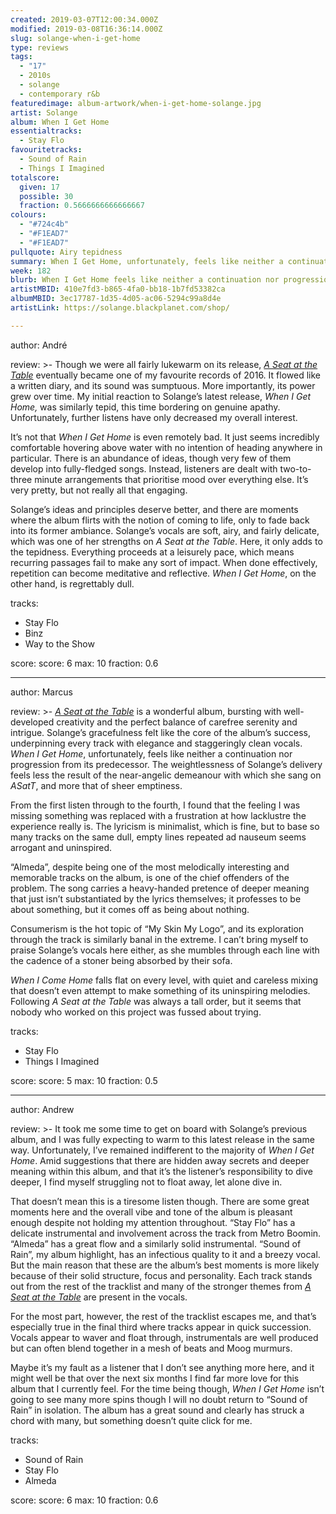 ```yaml
---
created: 2019-03-07T12:00:34.000Z
modified: 2019-03-08T16:36:14.000Z
slug: solange-when-i-get-home
type: reviews
tags:
  - "17"
  - 2010s
  - solange
  - contemporary r&b
featuredimage: album-artwork/when-i-get-home-solange.jpg
artist: Solange
album: When I Get Home
essentialtracks:
  - Stay Flo
favouritetracks:
  - Sound of Rain
  - Things I Imagined
totalscore:
  given: 17
  possible: 30
  fraction: 0.5666666666666667
colours:
  - "#724c4b"
  - "#F1EAD7"
  - "#F1EAD7"
pullquote: Airy tepidness
summary: When I Get Home, unfortunately, feels like neither a continuation nor progression from its predecessor. The weightlessness of Solange’s delivery feels less the result of the near-angelic demeanour with which she sang on A Seat at the Table, and more that of sheer emptiness.
week: 182
blurb: When I Get Home feels like neither a continuation nor progression from its predecessor. Here Solange’s airy delivery is empty rather than angelic.
artistMBID: 410e7fd3-b865-4fa0-bb18-1b7fd53382ca
albumMBID: 3ec17787-1d35-4d05-ac06-5294c99a8d4e
artistLink: https://solange.blackplanet.com/shop/

---
```


author: André

review: >-
  Though we were all fairly lukewarm on its release, [*A Seat at the Table*](/reviews/solange-a-seat-at-the-table/) eventually became one of my favourite records of 2016. It flowed like a written diary, and its sound was sumptuous. More importantly, its power grew over time. My initial reaction to Solange’s latest release, *When I Get Home,* was similarly tepid, this time bordering on genuine apathy. Unfortunately, further listens have only decreased my overall interest.

  It’s not that *When I Get Home* is even remotely bad. It just seems incredibly comfortable hovering above water with no intention of heading anywhere in particular. There is an abundance of ideas, though very few of them develop into fully-fledged songs. Instead, listeners are dealt with two-to-three minute arrangements that prioritise mood over everything else. It’s very pretty, but not really all that engaging.

  Solange’s ideas and principles deserve better, and there are moments where the album flirts with the notion of coming to life, only to fade back into its former ambiance. Solange’s vocals are soft, airy, and fairly delicate, which was one of her strengths on *A Seat at the Table*. Here, it only adds to the tepidness. Everything proceeds at a leisurely pace, which means recurring passages fail to make any sort of impact. When done effectively, repetition can become meditative and reflective. *When I Get Home*, on the other hand, is regrettably dull.

tracks:
  - Stay Flo
  - ­­Binz
  - ­­Way to the Show

score:
  score: 6
  max: 10
  fraction: 0.6

---
author: Marcus

review: >-
  [*A Seat at the Table*](/reviews/solange-a-seat-at-the-table/) is a wonderful album, bursting with well-developed creativity and the perfect balance of carefree serenity and intrigue. Solange’s gracefulness felt like the core of the album’s success, underpinning every track with elegance and staggeringly clean vocals. *When I Get Home*, unfortunately, feels like neither a continuation nor progression from its predecessor. The weightlessness of Solange’s delivery feels less the result of the near-angelic demeanour with which she sang on *ASatT*, and more that of sheer emptiness.

  From the first listen through to the fourth, I found that the feeling I was missing something was replaced with a frustration at how lacklustre the experience really is. The lyricism is minimalist, which is fine, but to base so many tracks on the same dull, empty lines repeated ad nauseum seems arrogant and uninspired. 
  
  “Almeda”, despite being one of the most melodically interesting and memorable tracks on the album, is one of the chief offenders of the problem. The song carries a heavy-handed pretence of deeper meaning that just isn’t substantiated by the lyrics themselves; it professes to be about something, but it comes off as being about nothing. 
  
  Consumerism is the hot topic of “My Skin My Logo”, and its exploration through the track is similarly banal in the extreme. I can’t bring myself to praise Solange’s vocals here either, as she mumbles through each line with the cadence of a stoner being absorbed by their sofa.

  *When I Come Home* falls flat on every level, with quiet and careless mixing that doesn’t even attempt to make something of its uninspiring melodies. Following *A Seat at the Table* was always a tall order, but it seems that nobody who worked on this project was fussed about trying.

tracks:
  - Stay Flo
  - ­­Things I Imagined

score:
  score: 5
  max: 10
  fraction: 0.5

---
author: Andrew

review: >-
  It took me some time to get on board with Solange’s previous album, and I was fully expecting to warm to this latest release in the same way. Unfortunately, I’ve remained indifferent to the majority of *When I Get Home*. Amid suggestions that there are hidden away secrets and deeper meaning within this album, and that it’s the listener’s responsibility to dive deeper, I find myself struggling not to float away, let alone dive in.

  That doesn’t mean this is a tiresome listen though. There are some great moments here and the overall vibe and tone of the album is pleasant enough despite not holding my attention throughout. “Stay Flo” has a delicate instrumental and involvement across the track from Metro Boomin. “Almeda” has a great flow and a similarly solid instrumental. “Sound of Rain”, my album highlight, has an infectious quality to it and a breezy vocal. But the main reason that these are the album’s best moments is more likely because of their solid structure, focus and personality. Each track stands out from the rest of the tracklist and many of the stronger themes from [*A Seat at the Table*](/reviews/solange-a-seat-at-the-table/) are present in the vocals.

  For the most part, however, the rest of the tracklist escapes me, and that’s especially true in the final third where tracks appear in quick succession. Vocals appear to waver and float through, instrumentals are well produced but can often blend together in a mesh of beats and Moog murmurs.

  Maybe it’s my fault as a listener that I don’t see anything more here, and it might well be that over the next six months I find far more love for this album that I currently feel. For the time being though, *When I Get Home* isn’t going to see many more spins though I will no doubt return to “Sound of Rain” in isolation. The album has a great sound and clearly has struck a chord with many, but something doesn’t quite click for me.

tracks:
  - Sound of Rain
  - ­­Stay Flo
  - ­­Almeda
  
score:
  score: 6
  max: 10
  fraction: 0.6
